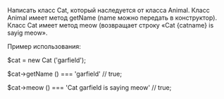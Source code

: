 Написать класс Cat, который наследуется от класcа Animal. Класс Animal имеет метод getName (name можно передать в конструктор). Класс Cat имеет метод meow (возвращает строку «Cat {catname} is sayig meow».

Пример использования:

$cat = new Cat ('garfield');

$cat->getName () === 'garfield' // true;

$cat->meow () === 'Cat garfield is saying meow' // true;